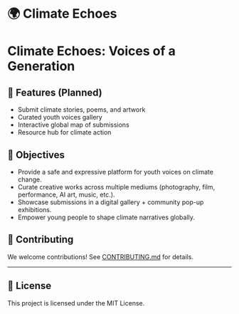 # 🌍 Climate Echoes
Climate Echoes: Voices of a Generation
======================================

## 🚀 Features (Planned)
- Submit climate stories, poems, and artwork
- Curated youth voices gallery
- Interactive global map of submissions
- Resource hub for climate action

## 🎯 Objectives
- Provide a safe and expressive platform for youth voices on climate change.
- Curate creative works across multiple mediums (photography, film, performance, AI art, music, etc.).
- Showcase submissions in a digital gallery + community pop-up exhibitions.
- Empower young people to shape climate narratives globally.

## 🤝 Contributing
We welcome contributions! See [CONTRIBUTING.md](CONTRIBUTING.md) for details.

---

## 📜 License
This project is licensed under the MIT License.

